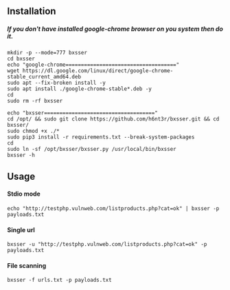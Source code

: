 ## Installation
##### If you don't have installed google-chrome browser on you system then do it.
```
mkdir -p --mode=777 bxsser
cd bxsser
echo "google-chrome===================================="
wget https://dl.google.com/linux/direct/google-chrome-stable_current_amd64.deb
sudo apt --fix-broken install -y
sudo apt install ./google-chrome-stable*.deb -y
cd
sudo rm -rf bxsser
```
```
echo "bxsser===================================="
cd /opt/ && sudo git clone https://github.com/h6nt3r/bxsser.git && cd bxsser/
sudo chmod +x ./*
sudo pip3 install -r requirements.txt --break-system-packages
cd
sudo ln -sf /opt/bxsser/bxsser.py /usr/local/bin/bxsser
bxsser -h
```
## Usage
#### Stdio mode
```
echo "http://testphp.vulnweb.com/listproducts.php?cat=ok" | bxsser -p payloads.txt
```
#### Single url
```
bxsser -u "http://testphp.vulnweb.com/listproducts.php?cat=ok" -p payloads.txt
```
#### File scanning
```
bxsser -f urls.txt -p payloads.txt
```
